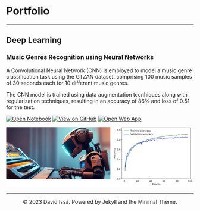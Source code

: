 # Portfolio
---
## Deep Learning

### Music Genres Recognition using Neural Networks

A Convolutional Neural Network (CNN) is employed to model a music genre classification task using the GTZAN dataset, comprising 100 music samples of 30 seconds each for 10 different music genres. 

The CNN model is trained using data augmentation tecnhiques along with regularization techniques, resulting in an accuracy of 86% and loss of 0.51 for the test. 

[![Open Notebook](https://img.shields.io/badge/Jupyter-Open_Notebook-blue?logo=Jupyter)](projects/music-genre-recognition-notebook.html)
[![View on GitHub](https://img.shields.io/badge/GitHub-View_on_GitHub-blue?logo=GitHub)](https://github.com/davidissa99/Music-Genre-Recognition)
[![Open Web App](https://img.shields.io/badge/GenreRecog-Open_Web_App-blue?logo=1001tracklists&logoColor=FFFFFF)](https://music-genre-recognition.streamlit.app/)

<center><img src="images/Genre Recognition Project Banner.png"/></center>

---
<center>© 2023 David Issá. Powered by Jekyll and the Minimal Theme.</center>
